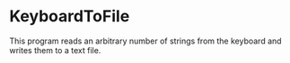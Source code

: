 # KeyboardToFile

This program reads an arbitrary number of strings from the keyboard and writes them to a text file.
